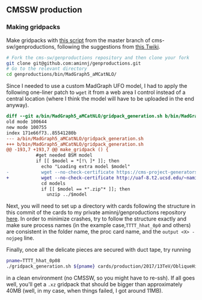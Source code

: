 ## CMSSW production

### Making gridpacks

Make gridpacks with [this script](https://github.com/cms-sw/genproductions/blob/master/bin/MadGraph5_aMCatNLO/gridpack_generation.sh) 
from the master branch of cms-sw/genproductions, following the suggestions from [this Twiki](https://twiki.cern.ch/twiki/bin/view/CMS/QuickGuideMadGraph5aMCatNLO).

```bash
# Fork the cms-sw/genproductions repository and then clone your fork
git clone git@github.com:aminnj/genproductions.git
# Go to the relevant directory
cd genproductions/bin/MadGraph5_aMCatNLO/
```

Since I needed to use a custom MadGraph UFO model, I had to apply the following one-liner patch to `wget` it from a web area I control
instead of a central location (where I think the model will have to be uploaded in the end anyway).
```diff
diff --git a/bin/MadGraph5_aMCatNLO/gridpack_generation.sh b/bin/MadGraph5_aMCatNLO/gridpack_generation.sh
old mode 100644
new mode 100755
index 171e66f73..85541280b
--- a/bin/MadGraph5_aMCatNLO/gridpack_generation.sh
+++ b/bin/MadGraph5_aMCatNLO/gridpack_generation.sh
@@ -193,7 +193,7 @@ make_gridpack () {
           #get needed BSM model
           if [[ $model = *[!\ ]* ]]; then
             echo "Loading extra model $model"
-            wget --no-check-certificate https://cms-project-generators.web.cern.ch/cms-project-generators/$model
+            wget --no-check-certificate http://uaf-8.t2.ucsd.edu/~namin/dump/top_run2/production/oblique/$model
             cd models
             if [[ $model == *".zip"* ]]; then
               unzip ../$model
```

Next, you will need to set up a directory with cards following the structure in this commit of the cards 
to my private aminnj/genproductions repository [here](https://github.com/aminnj/genproductions/commit/fa7551a7cf7e75f039551ccba511eecae3da034c).
In order to minimize crashes, try to follow the structure exactly and make sure process names (in the example case,`TTTT_hhat_0p0` and others) 
are consistent in the folder name, the proc card name, and the `output <X> -nojpeg` line.

Finally, once all the delicate pieces are secured with duct tape, try running
```bash
pname=TTTT_hhat_0p08
./gridpack_generation.sh ${pname} cards/production/2017/13TeV/ObliqueHiggs/${pname}/
```
in a clean environment (no CMSSW, so you might have to re-ssh). If all goes well, you'll get a `.xz` gridpack that should be bigger than approximately 40MB (well,
in my case, when things failed, I got around 11MB). 

